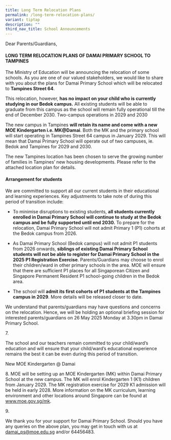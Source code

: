 ```yaml
---
title: Long Term Relocation Plans
permalink: /long-term-relocation-plans/
variant: tiptap
description: ""
third_nav_title: School Announcements
---
```

<p>Dear Parents/Guardians,</p>
<h4><strong>LONG TERM RELOCATION PLANS OF DAMAI PRIMARY SCHOOL TO TAMPINES</strong></h4>
<p>The Ministry of Education will be announcing the relocation of some schools.
As you are one of our valued stakeholders, we would like to share with
you about the plans for Damai Primary School which will be relocated to <strong>Tampines Street 64</strong>.</p>
<p>This relocation, however, <strong>has no impact on your child who is currently studying in our Bedok campus.</strong> All
existing students will be able to graduate from this campus as the school
will remain fully operational till the end of December 2030. Two-campus
operations in 2029 and 2030</p>
<p>The new campus in Tampines <strong>will retain its name and come with a new MOE Kindergarten i.e. MK@Damai</strong>.
Both the MK and the primary school will start operating in Tampines Street
64 campus in January 2029. This will mean that Damai Primary School will
operate out of two campuses, ie. Bedok and Tampines for 2029 and 2030.</p>
<p>The new Tampines location has been chosen to serve the growing number
of families in Tampines’ new housing developments. Please refer to the
attached location plan for details.</p>
<h4><strong>Arrangement for students</strong></h4>
<p>We are committed to support all our current students in their educational
and learning experiences. Key adjustments to take note of during this period
of transition include:</p>
<ul data-tight="true" class="tight">
<li>
<p>To minimise disruptions to existing students, <strong>all students currently enrolled in Damai Primary School will continue to study at the Bedok campus and be fully supported until end 2030.</strong> To
prepare for the relocation, Damai Primary School will not admit Primary
1 (P1) cohorts at the Bedok campus from 2026.</p>
</li>
<li>
<p>As Damai Primary School (Bedok campus) will not admit P1 students from
2026 onwards, <strong>siblings of existing Damai Primary School students will not be able to register for Damai Primary School in the 2025 P1 Registration Exercise</strong>.
Parents/Guardians may choose to enrol their children/ward in other primary
schools in the area. MOE will ensure that there are sufficient P1 places
for all Singaporean Citizen and Singapore Permanent Resident P1 school-going
children in the Bedok area.</p>
</li>
<li>
<p>The school will <strong>admit its first cohorts of P1 students at the Tampines campus in 2029</strong>.
More details will be released closer to date.</p>
</li>
</ul>
<p>We understand that parents/guardians may have questions and concerns on
the relocation. Hence, we will be holding an optional briefing session
for interested parents/guardians on 26 May 2025 Monday at 3.30pm in Damai
Primary School.</p>
<p>7.</p>
<p>The school and our teachers remain committed to your child/ward’s education
and will ensure that your child/ward’s educational experience remains the
best it can be even during this period of transition.</p>
<p>New MOE Kindergarten @ Damai</p>
<p>8. MOE will be setting up an MOE Kindergarten (MK) within Damai Primary
School at the new campus. The MK will enrol Kindergarten 1 (K1) children
from January 2029. The MK registration exercise for 2029 K1 admission will
be held in early 2028. More information on the MK curriculum, learning
environment and other locations around Singapore can be found at <a href="http://www.moe.gov.sg/mk" rel="noopener noreferrer nofollow" target="_blank">www.moe.gov.sg/mk</a>.</p>
<p>9.</p>
<p>We thank you for your support for Damai Primary School. Should you have
any queries on the above plan, you may get in touch with us at <a href="mailto:damai_ps@moe.edu.sg" rel="noopener noreferrer nofollow" target="_blank">damai_ps@moe.edu.sg</a> and/or
64456483.</p>